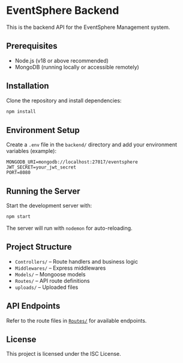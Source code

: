 # EventSphere Backend

This is the backend API for the EventSphere Management system.

## Prerequisites

- Node.js (v18 or above recommended)
- MongoDB (running locally or accessible remotely)

## Installation

Clone the repository and install dependencies:

```bash
npm install
```

## Environment Setup

Create a `.env` file in the `backend/` directory and add your environment variables (example):

```
MONGODB_URI=mongodb://localhost:27017/eventsphere
JWT_SECRET=your_jwt_secret
PORT=8080
```

## Running the Server

Start the development server with:

```bash
npm start
```

The server will run with `nodemon` for auto-reloading.

## Project Structure

- `Controllers/` – Route handlers and business logic
- `Middlewares/` – Express middlewares
- `Models/` – Mongoose models
- `Routes/` – API route definitions
- `uploads/` – Uploaded files

## API Endpoints

Refer to the route files in [`Routes/`](Routes/) for available endpoints.

## License

This project is licensed under the ISC License.